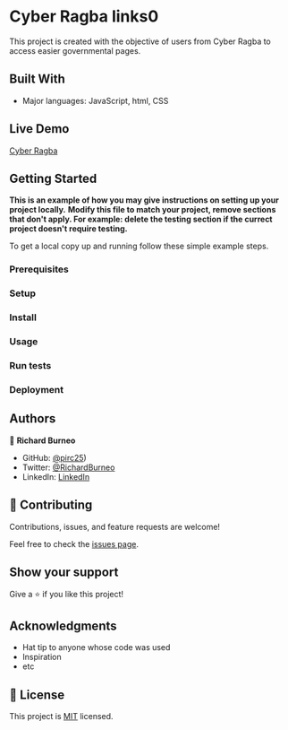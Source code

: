 # Cyber Ragba links0

This project is created with the objective of users from Cyber Ragba to access easier governmental pages.

## Built With

- Major languages: JavaScript, html, CSS

## Live Demo

[Cyber Ragba](https://pirc25.github.io/Cyber-Ragba/)


## Getting Started

**This is an example of how you may give instructions on setting up your project locally.**
**Modify this file to match your project, remove sections that don't apply. For example: delete the testing section if the currect project doesn't require testing.**


To get a local copy up and running follow these simple example steps.

### Prerequisites

### Setup

### Install

### Usage

### Run tests

### Deployment



## Authors

👤 **Richard Burneo**

- GitHub: [@pirc25](https://github.com/pirc25))
- Twitter: [@RichardBurneo](https://twitter.com/home?lang=es)
- LinkedIn: [LinkedIn](https://www.linkedin.com/in/richard-burneo-aguilera-1277aa203/)


## 🤝 Contributing

Contributions, issues, and feature requests are welcome!

Feel free to check the [issues page](../../issues/).

## Show your support

Give a ⭐️ if you like this project!

## Acknowledgments

- Hat tip to anyone whose code was used
- Inspiration
- etc

## 📝 License

This project is [MIT](./MIT.md) licensed.
